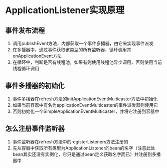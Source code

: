 # ApplicationListener实现原理

## 事件发布流程

1. 调用publishEvent方法，内部获取一个事件多播器，由它来实现事件派发
2. 在多播器中，通过事件获取该类型的所有监听器，循环调用其onApplicationEvent方法
3. 在循环中，判断是否有线程池，如果有则使用线程池异步调用，否则使用当前线程循环调用

## 事件多播器的初始化

1. 事件多播器在refresh方法的initApplicationEventMulticaster方法中初始化
2. 如果当前容器中有名为applicationEventMulticaster的事件派发器则使用它
3. 否则初始化一个SimpleApplicationEventMulticaster，并将它注册到容器中

## 怎么注册事件监听器

1. 事件监听器在refresh方法中的registerListeners方法注册的
2. 先从容器中获取所有类型为ApplicationListener的bean的名字（注意此处bean其实还没有实例化，它只是通过bean定义获取名字而已）并注册到多播器中

